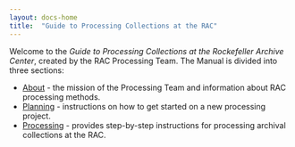 ```yaml
---
layout: docs-home
title:  "Guide to Processing Collections at the RAC"
---
```

Welcome to the *Guide to Processing Collections at the Rockefeller Archive Center*, created by the RAC Processing Team. The Manual is divided into three sections:

- [About](about) - the mission of the Processing Team and information about RAC processing methods.
- [Planning](planning) - instructions on how to get started on a new processing project.
- [Processing](processing) - provides step-by-step instructions for processing archival collections at the RAC.
